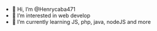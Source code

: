 - 👋 Hi, I’m @Henrycaba471
- 👀 I’m interested in web develop
- 🌱 I’m currently learning JS, php, java, nodeJS and more 


<!---
Henrycaba471/Henrycaba471 is a ✨ special ✨ repository because its `README.md` (this file) appears on your GitHub profile.
You can click the Preview link to take a look at your changes.
--->
